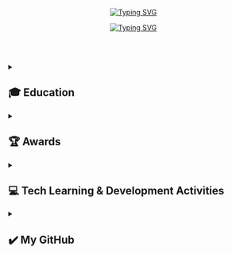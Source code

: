 <div align="center"> 
 
[![Typing SVG](https://readme-typing-svg.herokuapp.com?font=Caveat&color=585858&size=45&center=true&vCenter=true&width=1000&height=53&lines=%E3%80%80%E3%80%80+If+you+can+dream+it,+you+can+do+it.+%E3%80%80%E3%80%80)](https://git.io/typing-svg)

[![Typing SVG](https://readme-typing-svg.herokuapp.com?font=Diphylleia&color=CD5C5C&size=60&center=true&vCenter=true&width=1000&height=53&lines=%E3%80%80%E3%80%80+Hi,+I'm+Sumi+Lim!+%E3%80%80%E3%80%80)](https://git.io/typing-svg)

</div>

<br><br>

<div align="left"> 

<details>
<summary><h2>🎓 Education</h2></summary>
 
### ✨ Hansung University
- **Period:** March 2022 – Present
- **Degree:** B.Sc. in Computer Science & Engineering (CSE)
- **Status:** Senior (4th year)
- **Scholarship:** 2024학년도 1학기 **우수한성역량장학금** 수혜 (2024학년도 2학기 등록금 30% 감면)
</details>
<details>
<summary><h2>🏆 Awards</h2></summary>

### ✨ 2025 CISCO Innovation Challenge
- **Award Date:** April 29, 2025
- **Honor:** **장려상** 수상
<img src="https://github.com/user-attachments/assets/c0a5227d-c982-47b4-84a8-5cd8ed386fad" height="300px">
<img src="https://github.com/user-attachments/assets/219b1d33-a549-4e25-8f5a-8103c603ea07" height="300px">

</details>
<details>
<summary><h2>💻 Tech Learning & Development Activities</h2></summary>

### ✨ 교내 정동아리 DC&M
- **Period:** 2023년 1학기 ~ 현재
- **Role:** 동아리원 (2023년 1학기 ~ 현재), 회장 (2024년 2학기 ~ 현재)
- **Activities:** <br>
  - 전공 관련 스터디 세션 기획 및 참여 <br>
  - 아이디어 공모전 및 해커톤 참가 <br>
  - 동아리 운영 및 참여 독려 <br><br>

### ✨ 교내 학술소모임 POCS
- **Period:** 2024년 2학기 ~ 현재
- **Role:** 소모임원
- **Activities:** <br>
  - 전공 관련 스터디 세션 참여 <br><br>

### ✨ 9oormthonUNIV 3rd, Hosted by Kakao & Goorm
- **Period:** 2024학년 2학기
- **Role:** 프론트엔드 개발자
- **Activities:** <br>
  - 다양한 대학의 학생들과 팀 구성 후 해커톤 참가 <br>
  - 학생 주도로 아이디어 제안, 기획, 디자인, 개발 전 과정을 수행 <br>
  - 프론트엔드 개발 전반 참여 <br>
  - [프로젝트 레포지토리](https://github.com/9oormthon-univ/2024_DANPOONG_TEAM_18_FE)  <br><br>

### ✨ 2025 CISCO Innovation Challenge, Hosted by CISCO
- **Period:** 2024년 12월 ~ 2025년 4월
- **Role:** 아이디어톤 및 해커톤 참가자
- **Activities:** <br>
  - 아이디어톤에 참여하여 프로젝트 제안서 기획 및 제출 <br>
  - 아이디어가 선정된 DC&M 멤버와 다른 팀원들과 함께 25년 2월부터 4월까지 회의/개발 진행 및 해커톤 참가 <br>
  - 선정된 아이디어를 바탕으로 팀과 협업하여 프로젝트 수행 <br>
  - [프로젝트 레포지토리](https://github.com/HSU-ThePathWeAreGoingToWalk) <br>
  - [프로젝트 시연 영상](https://www.youtube.com/watch?v=U0sf83A_tq0) <br>
- **Honor:** **장려상** 수상 <br><br>

</details>
<details>
<summary><h2>✔️ My GitHub</h2></summary>

![Top Langs](https://github-readme-stats.vercel.app/api/top-langs/?username=sumi-03\&langs_count=5&layout=donut&bg_color=ededed&icon_color=cd5c5c&text_color=000000&title_color=585858) <br>
![sumi-03's GitHub stats](https://github-readme-stats.vercel.app/api?username=sumi-03\&rank_icon=github&bg_color=ededed&icon_color=cd5c5c&text_color=000000&title_color=585858&show_icons=true)

</details>

</div>
